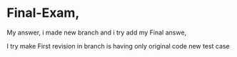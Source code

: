 # Final-Exam,
My answer,
i made new branch and i try add my Final answe,


I try make First revision in branch is having only original code new test case
